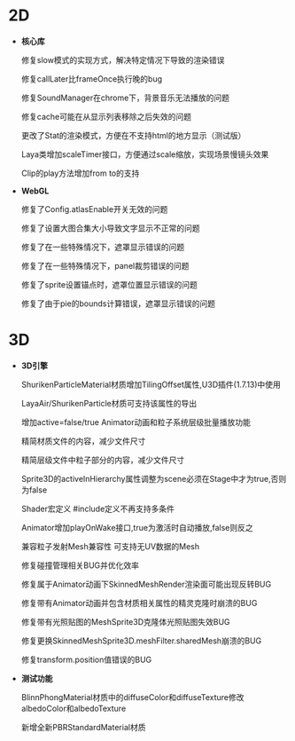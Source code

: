 # 2D

- **核心库**

  修复slow模式的实现方式，解决特定情况下导致的渲染错误

  修复callLater比frameOnce执行晚的bug

  修复SoundManager在chrome下，背景音乐无法播放的问题

  修复cache可能在从显示列表移除之后失效的问题

  更改了Stat的渲染模式，方便在不支持html的地方显示（测试版）

  Laya类增加scaleTimer接口，方便通过scale缩放，实现场景慢镜头效果

  Clip的play方法增加from to的支持


- **WebGL**

  修复了Config.atlasEnable开关无效的问题

  修复了设置大图合集大小导致文字显示不正常的问题

  修复了在一些特殊情况下，遮罩显示错误的问题

  修复了在一些特殊情况下，panel裁剪错误的问题

  修复了sprite设置锚点时，遮罩位置显示错误的问题

  修复了由于pie的bounds计算错误，遮罩显示错误的问题

# 3D

- **3D引擎**

  ShurikenParticleMaterial材质增加TilingOffset属性,U3D插件(1.7.13)中使用

  LayaAir/ShurikenParticle材质可支持该属性的导出

  增加active=false/true Animator动画和粒子系统层级批量播放功能

  精简材质文件的内容，减少文件尺寸

  精简层级文件中粒子部分的内容，减少文件尺寸

  Sprite3D的activeInHierarchy属性调整为scene必须在Stage中才为true,否则为false

  Shader宏定义 #include定义不再支持多条件

  Animator增加playOnWake接口,true为激活时自动播放,false则反之

  兼容粒子发射Mesh兼容性 可支持无UV数据的Mesh

  修复碰撞管理相关BUG并优化效率

  修复属于Animator动画下SkinnedMeshRender渲染面可能出现反转BUG

  修复带有Animator动画并包含材质相关属性的精灵克隆时崩溃的BUG

  修复带有光照贴图的MeshSprite3D克隆体光照贴图失效BUG

  修复更换SkinnedMeshSprite3D.meshFilter.sharedMesh崩溃的BUG

  修复transform.position值错误的BUG

- **测试功能**

  BlinnPhongMaterial材质中的diffuseColor和diffuseTexture修改albedoColor和albedoTexture

  新增全新PBRStandardMaterial材质